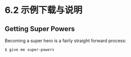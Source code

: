 # 6.2 示例下载与说明

## Getting Super Powers

Becoming a super hero is a fairly straight forward process:

```
$ give me super-powers
```




